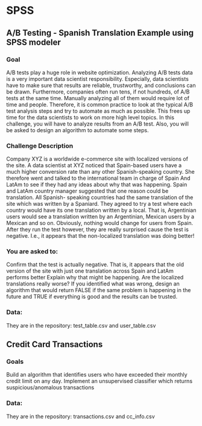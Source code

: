 # SPSS

## A/B Testing - Spanish Translation Example using SPSS modeler

### Goal 
A/B tests play a huge role in website optimization. Analyzing A/B tests data is a very important data scientist responsibility. Especially, data scientists have to make sure that results are reliable, trustworthy, and conclusions can be drawn. Furthermore, companies often run tens, if not hundreds, of A/B tests at the same time. Manually analyzing all of them would require lot of time and people. Therefore, it is common practice to look at the typical A/B test analysis steps and try to automate as much as possible. This frees up time for the data scientists to work on more high level topics. In this challenge, you will have to analyze results from an A/B test. Also, you will be asked to design an algorithm to automate some steps. 

### Challenge Description 
Company XYZ is a worldwide e-commerce site with localized versions of the site. 
A data scientist at XYZ noticed that Spain-based users have a much higher conversion rate than any other Spanish-speaking country. She therefore went and talked to the international team in charge of Spain And LatAm to see if they had any ideas about why that was happening. 
Spain and LatAm country manager suggested that one reason could be translation. All Spanish- speaking countries had the same translation of the site which was written by a Spaniard. They agreed to try a test where each country would have its one translation written by a local. That is, Argentinian users would see a translation written by an Argentinian, Mexican users by a Mexican and so on. Obviously, nothing would change for users from Spain. After they run the test however, they are really surprised cause the test is negative. I.e., it appears that the non-localized translation was doing better! 

### You are asked to: 
Confirm that the test is actually negative. That is, it appears that the old version of the site with just one translation across Spain and LatAm performs better Explain why that might be happening. Are the localized translations really worse? If you identified what was wrong, design an algorithm that would return FALSE if the same problem is happening in the future and TRUE if everything is good and the results can be trusted. 

### Data: 
They are in the repository: test_table.csv and user_table.csv



## Credit Card Transactions

### Goals
Build an algorithm that identifies users who have exceeded their monthly credit limit on any day. Implement an unsupervised classifier which returns suspicious/anomalous transactions

### Data: 
They are in the repository: transactions.csv and cc_info.csv
